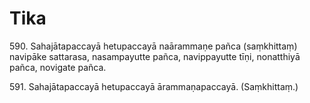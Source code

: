 

# Tika






590\. Sahajātapaccayā hetupaccayā naārammaṇe pañca (saṃkhittaṃ) navipāke sattarasa, nasampayutte pañca, navippayutte tīṇi, nonatthiyā pañca, novigate pañca.

591\. Sahajātapaccayā hetupaccayā ārammaṇapaccayā. (Saṃkhittaṃ.)



